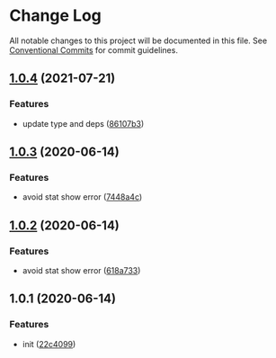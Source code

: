 # Change Log

All notable changes to this project will be documented in this file.
See [Conventional Commits](https://conventionalcommits.org) for commit guidelines.

## [1.0.4](https://github.com/bluelovers/ws-demonovel/compare/@demonovel/local-or-rebuild-file@1.0.3...@demonovel/local-or-rebuild-file@1.0.4) (2021-07-21)


### Features

* update type and deps ([86107b3](https://github.com/bluelovers/ws-demonovel/commit/86107b3668f96d923d663f29302d3af92c56f6ec))





## [1.0.3](https://github.com/bluelovers/ws-demonovel/compare/@demonovel/local-or-rebuild-file@1.0.2...@demonovel/local-or-rebuild-file@1.0.3) (2020-06-14)


### Features

* avoid stat show error ([7448a4c](https://github.com/bluelovers/ws-demonovel/commit/7448a4c3cc053baa7e01cbfa669cf74a384bb7db))





## [1.0.2](https://github.com/bluelovers/ws-demonovel/compare/@demonovel/local-or-rebuild-file@1.0.1...@demonovel/local-or-rebuild-file@1.0.2) (2020-06-14)


### Features

* avoid stat show error ([618a733](https://github.com/bluelovers/ws-demonovel/commit/618a733c38316ad42c7b10a0ac1a3e46bb98dd80))





## 1.0.1 (2020-06-14)


### Features

* init ([22c4099](https://github.com/bluelovers/ws-demonovel/commit/22c4099fd940e45c0aca6877f573976b350dfbfe))
